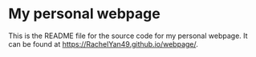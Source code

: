 # My personal webpage

This is the README file for the source code for my personal webpage. It can be found at <https://RachelYan49.github.io/webpage/>.  


